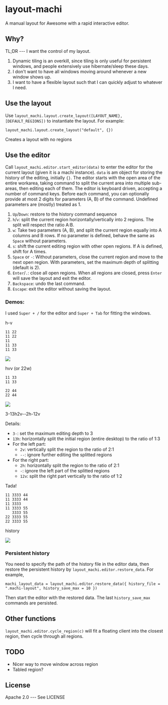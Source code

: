# layout-machi

A manual layout for Awesome with a rapid interactive editor.

## Why?

TL;DR --- I want the control of my layout.

1. Dynamic tiling is an overkill, since tiling is only useful for persistent windows, and people extensively use hibernate/sleep these days.
2. I don't want to have all windows moving around whenever a new window shows up. 
3. I want to have a flexible layout such that I can quickly adjust to whatever I need.

## Use the layout

Use `layout_machi.layout.create_layout([LAYOUT_NAME}, [DEFAULT_REGIONS])` to instantiate the layout.
For example:

```
layout_machi.layout.create_layout("default", {})
```

Creates a layout with no regions

## Use the editor

Call `layout_machi.editor.start_editor(data)` to enter the editor for the current layout (given it is a machi instance).
`data` is am object for storing the history of the editing, initially `{}`. 
The editor starts with the open area of the entire workarea, taking command to split the current area into multiple sub-areas, then editing each of them. 
The editor is keyboard driven, accepting a number of command keys.
Before each command, you can optionally provide at most 2 digits for parameters (A, B) of the command.
Undefined parameters are (mostly) treated as 1.

1. `Up`/`Down`: restore to the history command sequence 
2. `h`/`v`: split the current region horizontally/vertically into 2 regions. The split will respect the ratio A:B. 
3. `w`: Take two parameters (A, B), and split the current region equally into A columns and B rows. If no parameter is defined, behave the same as `Space` without parameters.
4. `s`: shift the current editing region with other open regions. If A is defined, shift for A times.
5. `Space` or `-`: Without parameters, close the current region and move to the next open region. With parameters, set the maximum depth of splitting (default is 2).
6. `Enter`/`.`: close all open regions. When all regions are closed, press `Enter` will save the layout and exit the editor. 
7. `Backspace`: undo the last command.
8. `Escape`: exit the editor without saving the layout.

### Demos:

I used `Super + /` for the editor and `Super + Tab` for fitting the windows.


h-v

```
11 22
11 22
11 
11 33
11 33
```

![](https://i.imgur.com/QbvMRTW.gif)


hvv (or 22w)

```
11 33
11 33

22 44
22 44
```

![](https://i.imgur.com/xJebxcF.gif)


3-13h2v--2h-12v

Details:

 - `3-`: set the maximum editing depth to 3
 - `13h`: horizontally split the initial region (entire desktop) to the ratio of 1:3
 - For the left part:
   - `2v`: vertically split the region to the ratio of 2:1
   - `--`: ignore further editing the splitted regions
 - For the right part:
   - `2h`: horizontally split the region to the ratio of 2:1
   - `-`: ignore the left part of the splitted regions
   - `12v`: split the right part vertically to the ratio of 1:2

Tada!

```
11 3333 44
11 3333 44
11 3333
11 3333 55
   3333 55
22 3333 55
22 3333 55
```


history

![](https://i.imgur.com/gzFr48V.gif)

### Persistent history

You need to specify the path of the history file in the editor data, then restore the persistent history by `layout_machi.editor.restore_data`. For example,

```
machi_layout_data = layout_machi.editor.restore_data({ history_file = ".machi-layout", history_save_max = 10 })
```

Then start the editor with the restored data.
The last `history_save_max` commands are persisted.

## Other functions

`layout_machi.editor.cycle_region(c)` will fit a floating client into the closest region, then cycle through all regions. 

## TODO

 - Nicer way to move window across region
 - Tabled region?

## License

Apache 2.0 --- See LICENSE

